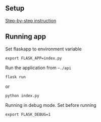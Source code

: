 ## Setup

[Step-by-step instruction](https://flask.palletsprojects.com/en/3.0.x/quickstart/)

## Running app
Set flaskapp to environment variable

`export FLASK_APP=index.py`

Run the application from `~./api`

`flask run`

or 

`python index.py`

Running in debug mode. Set before running

`export FLASK_DEBUG=1`